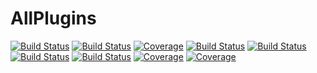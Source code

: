# AllPlugins

[![Build Status](https://github.com/tester/AllPlugins.jl/actions/workflows/CI.yml/badge.svg?branch=main)](https://github.com/tester/AllPlugins.jl/actions/workflows/CI.yml?query=branch%3Amain)
[![Build Status](https://github.com/tester/AllPlugins.jl/badges/main/pipeline.svg)](https://github.com/tester/AllPlugins.jl/pipelines)
[![Coverage](https://github.com/tester/AllPlugins.jl/badges/main/coverage.svg)](https://github.com/tester/AllPlugins.jl/commits/main)
[![Build Status](https://app.travis-ci.com/tester/AllPlugins.jl.svg?branch=main)](https://app.travis-ci.com/tester/AllPlugins.jl)
[![Build Status](https://ci.appveyor.com/api/projects/status/github/tester/AllPlugins.jl?svg=true)](https://ci.appveyor.com/project/tester/AllPlugins-jl)
[![Build Status](https://cloud.drone.io/api/badges/tester/AllPlugins.jl/status.svg)](https://cloud.drone.io/tester/AllPlugins.jl)
[![Build Status](https://api.cirrus-ci.com/github/tester/AllPlugins.jl.svg)](https://cirrus-ci.com/github/tester/AllPlugins.jl)
[![Coverage](https://codecov.io/gh/tester/AllPlugins.jl/branch/main/graph/badge.svg)](https://codecov.io/gh/tester/AllPlugins.jl)
[![Coverage](https://coveralls.io/repos/github/tester/AllPlugins.jl/badge.svg?branch=main)](https://coveralls.io/github/tester/AllPlugins.jl?branch=main)
